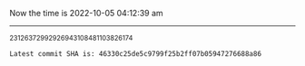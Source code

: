 Now the time is 2022-10-05 04:12:39 am

---

<small>23126372992926943108481103826174</small>

```txt
Latest commit SHA is: 46330c25de5c9799f25b2ff07b05947276688a86
```
